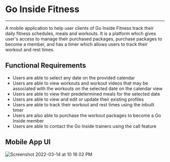 # Go Inside Fitness
---
A mobile application to help user clients of Go Inside Fitness track their daily fitness schedules, meals and workouts. It is a platform which gives user's access to manage their purchased packages, purchase packages to become a member, and has a timer which allows users to track their workout and rest times.

## Functional Requirements
- Users are able to select any date on the provided calendar 
- Users are able to view workouts and workout videos that may be associated with the workouts on the selected date on the calendar view
- Users are able to view their predetermined meals for the selected date 
- Users are able to view and edit or update their existing profiles
- Users are able to track their workout and rest times using the inbuilt timer
- Users are also able to purchase the workout packages to become a Go Inside member
- Users are able to contact the Go Inside trainers using the call feature 

## Mobile App UI
![Screenshot 2022-03-14 at 10 16 02 PM](https://user-images.githubusercontent.com/50704111/199143931-ab2e96ba-742c-4d9a-a6bf-d2f3072fb8ef.png)
